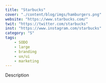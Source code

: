 ```yaml
---
title: "Starbucks"
cover: "./content/blog/imgs/hamburgers.png"
website: "https://www.starbucks.com/"
twit: "https://twitter.com/starbucks"
inst: "https://www.instagram.com/starbucks"
category: "S"
tags:
    - SODO
    - large
    - branding
    - ux/ui
    - marketing
---
```


Description
